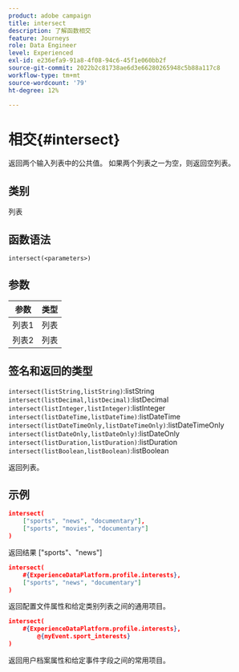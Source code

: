 ```yaml
---
product: adobe campaign
title: intersect
description: 了解函数相交
feature: Journeys
role: Data Engineer
level: Experienced
exl-id: e236efa9-91a8-4f08-94c6-45f1e060bb2f
source-git-commit: 2022b2c81738ae6d3e66280265948c5b88a117c8
workflow-type: tm+mt
source-wordcount: '79'
ht-degree: 12%

---
```


# 相交{#intersect}

返回两个输入列表中的公共值。 如果两个列表之一为空，则返回空列表。

## 类别

列表

## 函数语法

`intersect(<parameters>)`

## 参数

| 参数 | 类型 |
|-----------|------------------|
| 列表1 | 列表 |
| 列表2 | 列表 |

## 签名和返回的类型

`intersect(listString,listString)`:listString
`intersect(listDecimal,listDecimal)`:listDecimal
`intersect(listInteger,listInteger)`:listInteger
`intersect(listDateTime,listDateTime)`:listDateTime
`intersect(listDateTimeOnly,listDateTimeOnly)`:listDateTimeOnly
`intersect(listDateOnly,listDateOnly)`:listDateOnly
`intersect(listDuration,listDuration)`:listDuration
`intersect(listBoolean,listBoolean)`:listBoolean

返回列表。

## 示例

```json
intersect(
    ["sports", "news", "documentary"],
    ["sports", "movies", "documentary"]
)
```

返回结果 [&quot;sports&quot;、&quot;news&quot;]

```json
intersect(
    #{ExperienceDataPlatform.profile.interests},
    ["sports", "news", "documentary"]
)
```

返回配置文件属性和给定类别列表之间的通用项目。

```json
intersect(
    #{ExperienceDataPlatform.profile.interests},
        @{myEvent.sport_interests}
)
```

返回用户档案属性和给定事件字段之间的常用项目。
